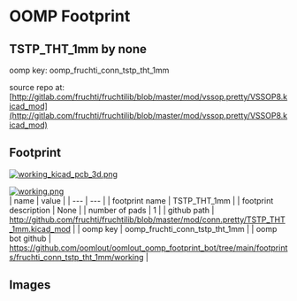 # OOMP Footprint  
## TSTP_THT_1mm  by none  
  
oomp key: oomp_fruchti_conn_tstp_tht_1mm  
  
source repo at: [http://gitlab.com/fruchti/fruchtilib/blob/master/mod/vssop.pretty/VSSOP8.kicad_mod](http://gitlab.com/fruchti/fruchtilib/blob/master/mod/vssop.pretty/VSSOP8.kicad_mod)  
## Footprint  
  
[![working_kicad_pcb_3d.png](working_kicad_pcb_3d_600.png)](working_kicad_pcb_3d.png)  
  
[![working.png](working_600.png)](working.png)  
| name | value | 
| --- | --- | 
| footprint name | TSTP_THT_1mm | 
| footprint description | None | 
| number of pads | 1 | 
| github path | http://github.com/fruchti/fruchtilib/blob/master/mod/conn.pretty/TSTP_THT_1mm.kicad_mod | 
| oomp key | oomp_fruchti_conn_tstp_tht_1mm | 
| oomp bot github | https://github.com/oomlout/oomlout_oomp_footprint_bot/tree/main/footprints/fruchti_conn_tstp_tht_1mm/working | 
## Images  
